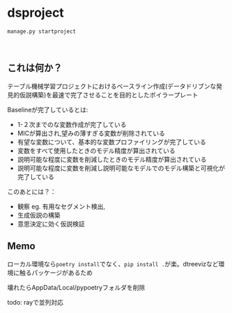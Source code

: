 # dsproject

`manage.py startproject`

<br>

## これは何か？

テーブル機械学習プロジェクトにおけるベースライン作成(データドリブンな発見的仮説構築)を最速で完了させることを目的としたボイラープレート

Baselineが完了しているとは:<br>
- 1-２次までのな変数作成が完了している
- MICが算出され,望みの薄すぎる変数が削除されている
- 有望な変数について、基本的な変数プロファイリングが完了している
- 変数をすべて使用したときのモデル精度が算出されている
- 説明可能な程度に変数を削減したときのモデル精度が算出されている
- 説明可能な程度に変数を削減し説明可能なモデルでのモデル構築と可視化が完了している


このあとには？：<br>

 - 観察
   eg. 有用なセグメント検出,
 - 生成仮説の構築
 - 意思決定に効く仮説検証



## Memo

ローカル環境なら`poetry install`でなく、`pip install .`が楽。dtreevizなど環境に触るパッケージがあるため


壊れたらAppData/Local/pypoetryフォルダを削除



todo: rayで並列対応
